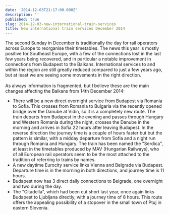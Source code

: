 ```yaml
---
date: '2014-12-03T21:17:00.000Z'
description: ''
published: true
slug: 2014-12-03-new-international-train-services
title: New international train services December 2014
---
```


The second Sunday in December is traditionally the day for rail operators across Europe to reorganise their timetables. The news this year is mostly positive for Southeast Europe, with a few of the connections lost in the last few years being recovered, and in particular a notable improvement in connections from Budapest to the Balkans. International services to and within the region are still greatly reduced compared to just a few years ago, but at least we are seeing some movements in the right direction.<br />
<br />
As always information is fragmented, but I believe these are the main changes affecting the Balkans from 14th December 2014:<br />
- There will be a new direct overnight service from Budapest via Romania to Sofia. This crosses from Romania to Bulgaria via the recently opened bridge over the Danube at Vidin, so it is a completely new route. The train departs from Budapest in the evening and passes through Hungary and Western Romania during the night, crosses the Danube in the morning and arrives in Sofia 22 hours after leaving Budapest. In the reverse direction the journey time is a couple of hours faster but but the pattern is similar, with a midday departure from Sofia and a night run through Romania and Hungary. The train has been named the "Serdica", at least in the timetables produced by MAV (Hungarian Railways), who of all European rail operators seem to be the most attached to the tradition of referring to trains by names.<br />
- A new daytime Eurocity service links Vienna and Belgrade via Budapest. Departure time is in the morning in both directions, and journey time is 11 hours.<br />
- Budapest now has 3 direct daily connections to Belgrade, one overnight and two during the day.<br />
- The "Citadella", which had been cut short last year, once again links Budapest to Ljubljana directly, with a journey time of 8 hours. This route offers the appealing possibility of a stopover in the small town of Ptuj in eastern Slovenia. <br />
<br />